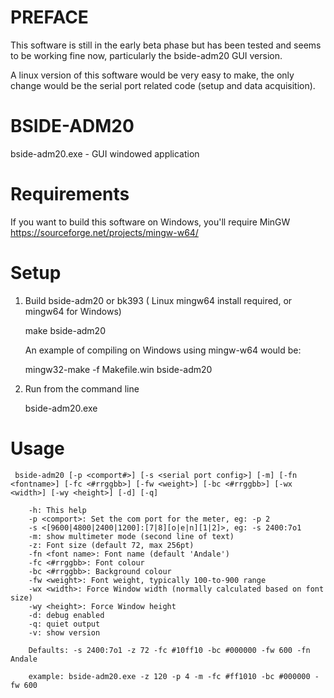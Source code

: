 # PREFACE

This software is still in the early beta phase but has been tested and seems to be working fine now, particularly the bside-adm20 GUI version.  

A linux version of this software would be very easy to make, the only change would be the serial port related code (setup and data acquisition).



# BSIDE-ADM20
bside-adm20.exe - GUI windowed application

# Requirements

If you want to build this software on Windows, you'll require MinGW https://sourceforge.net/projects/mingw-w64/

# Setup

1) Build bside-adm20 or bk393 ( Linux mingw64 install required, or mingw64 for Windows)
	 

	make bside-adm20
   
   An example of compiling on Windows using mingw-w64 would be:
   
   mingw32-make -f Makefile.win bside-adm20
   
	
2) Run from the command line

	bside-adm20.exe


# Usage


	 bside-adm20 [-p <comport#>] [-s <serial port config>] [-m] [-fn <fontname>] [-fc <#rrggbb>] [-fw <weight>] [-bc <#rrggbb>] [-wx <width>] [-wy <height>] [-d] [-q]

        -h: This help
        -p <comport>: Set the com port for the meter, eg: -p 2
        -s <[9600|4800|2400|1200]:[7|8][o|e|n][1|2]>, eg: -s 2400:7o1
        -m: show multimeter mode (second line of text)
        -z: Font size (default 72, max 256pt)
        -fn <font name>: Font name (default 'Andale')
        -fc <#rrggbb>: Font colour
        -bc <#rrggbb>: Background colour
        -fw <weight>: Font weight, typically 100-to-900 range
        -wx <width>: Force Window width (normally calculated based on font size)
        -wy <height>: Force Window height
        -d: debug enabled
        -q: quiet output
        -v: show version

        Defaults: -s 2400:7o1 -z 72 -fc #10ff10 -bc #000000 -fw 600 -fn Andale

        example: bside-adm20.exe -z 120 -p 4 -m -fc #ff1010 -bc #000000 -fw 600

